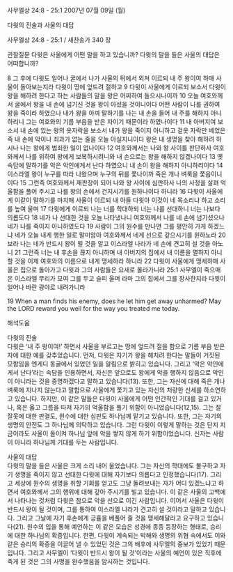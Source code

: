 사무엘상 24:8 - 25:1 
2007년 07월 09일 (월)

다윗의 진술과 사울의 대답



사무엘상 24:8 - 25:1 / 새찬송가 340 장


관찰질문
다윗은 사울에게 어떤 말을 하고 있습니까? 
다윗의 말을 들은 사울의 대답은 어떠합니까? 

8 그 후에 다윗도 일어나 굴에서 나가 사울의 뒤에서 외쳐 이르되 내 주 왕이여 하매 사울이 돌아보는지라 다윗이 땅에 엎드려 절하고 9 다윗이 사울에게 이르되 보소서 다윗이 왕을 해하려 한다고 하는 사람들의 말을 왕은 어찌하여 들으시나이까 10 오늘 여호와께서 굴에서 왕을 내 손에 넘기신 것을 왕이 아셨을 것이니이다 어떤 사람이 나를 권하여 왕을 죽이라 하였으나 내가 왕을 아껴 말하기를 나는 내 손을 들어 내 주를 해하지 아니하리니 그는 여호와의 기름 부음을 받은 자이기 때문이라 하였나이다 11 내 아버지여 보소서 내 손에 있는 왕의 옷자락을 보소서 내가 왕을 죽이지 아니하고 겉옷 자락만 베었은즉 내 손에 악이나 죄과가 없는 줄을 오늘 아실지니이다 왕은 내 생명을 찾아 해하려 하시나 나는 왕에게 범죄한 일이 없나이다 12 여호와께서는 나와 왕 사이를 판단하사 여호와께서 나를 위하여 왕에게 보복하시려니와 내 손으로는 왕을 해하지 않겠나이다 13 옛 속담에 말하기를 악은 악인에게서 난다 하였으니 내 손이 왕을 해하지 아니하리이다 14 이스라엘 왕이 누구를 따라 나왔으며 누구의 뒤를 쫓나이까 죽은 개나 벼룩을 쫓음이니이다 15 그런즉 여호와께서 재판장이 되어 나와 왕 사이에 심판하사 나의 사정을 살펴 억울함을 풀어 주시고 나를 왕의 손에서 건지시기를 원하나이다 하니라 16 다윗이 사울에게 이같이 말하기를 마치매 사울이 이르되 내 아들 다윗아 이것이 네 목소리냐 하고 소리를 높여 울며 17 다윗에게 이르되 나는 너를 학대하되 너는 나를 선대하니 너는 나보다 의롭도다 18 네가 나 선대한 것을 오늘 나타냈나니 여호와께서 나를 네 손에 넘기셨으나 네가 나를 죽이지 아니하였도다 19 사람이 그의 원수를 만나면 그를 평안히 가게 하겠느냐 네가 오늘 내게 행한 일로 말미암아 여호와께서 네게 선으로 갚으시기를 원하노라 20 보라 나는 네가 반드시 왕이 될 것을 알고 이스라엘 나라가 네 손에 견고히 설 것을 아노니 21 그런즉 너는 내 후손을 끊지 아니하며 내 아버지의 집에서 내 이름을 멸하지 아니할 것을 이제 여호와의 이름으로 내게 맹세하라 하니라 22 다윗이 사울에게 맹세하매 사울은 집으로 돌아가고 다윗과 그의 사람들은 요새로 올라가니라 25:1 사무엘이 죽으매 온 이스라엘 무리가 모여 그를 두고 슬피 울며 라마 그의 집에서 그를 장사한지라 다윗이 일어나 바란 광야로 내려가니라  

19 When a man finds his enemy, does he let him get away unharmed? May the LORD reward you well for the way you treated me today.

해석도움





다윗의 진술  
다윗은 ‘내 주 왕이여!’ 하면서 사울을 부르고는 땅에 엎드려 절을 함으로 기름 부음 받은 자에 대한 예를 갖추었습니다. 먼저, 다윗은 자기가 왕을 해치려 한다는 말들이 거짓된 모함임을 엔게디 동굴에서 있었던 일을 알림으로 밝히고 있습니다. 그리고 ‘악은 악인에게서 난다’라는 속담을 인용하면서, 자신은 앞으로도 왕에게 악을 행하지 않음으로 악인이 아니라는 것을 증명하겠다고 말하고 있습니다(13). 또한, 그는 자신에 대해 죽은 개나 벼룩에 지나지 않는다고 말함으로 사울에게 쫓기고 있는 자신의 처량한 신세를 하소연하고 있습니다. 하지만, 이 같은 말들은 다윗이 사울에게 어떤 인간적인 기대를 걸고 있거나, 혹은 옳고 그름을 따져 자기의 억울함을 풀기 위함이 아니었습니다(12,15). 그는 잘잘못에 대한 판결도, 원수에 대한 심판도 하나님께 맡기고 있습니다. 또한, 그는 자기의 생명의 안전도 그 하나님께 의탁하고 있습니다. 그런 다윗이 이렇게 말하는 것은 단지 지금이라도 사울이 돌이켜 하나님 앞에 악을 쌓지 않게 하기 위함이었습니다. 신자는 사람이 아니라 하나님께 기대를 두는 사람입니다. 

사울의 대답  
다윗의 말을 들은 사울은 크게 소리 내어 울었습니다. 그는 자신의 학대에도 불구하고 자기 생명을 죽이지 않고 선대한 다윗에 대해 자기보다 의롭다고 인정했습니다(17). 그리고 세상에 원수의 생명을 취할 기회를 얻고도 그냥 돌려보내는 자가 어디 있겠느냐고 하면서 여호와께서 그의 행위에 대해 갚아 주시기를 빌고 있습니다. 이 같은 사울의 고백에서 나타나는 것처럼 다윗은 참으로 악을 선으로 이긴 사람입니다. 이어서 사울은 다윗이 반드시 왕이 될 것이며, 그를 통하여 이스라엘 나라가 견고히 설 것이라고 말하고 있습니다. 그리고 그날에 자기 후손에게 긍휼을 베풀어 줄 것을 맹세해달라고 요구하고 있습니다(21). 원수의 입을 통해 예언하는 이 같은 모습은 성경에 종종 등장하는 형태로, 승리에 대한 하나님의 확증입니다. 한편, 다윗이 계속되는 박해와 생명의 위협 속에서도 이와 같은 승리의 확증을 이끌어 낼 수 있었던 것은 그의 배후에 사무엘의 중보가 있었기 때문입니다. 그리고 사무엘이 ‘다윗이 반드시 왕이 될 것’이라는 사울의 예언이 있은 직후에 죽게 된 것은 그의 사명을 완수했음을 암시하는 것입니다.